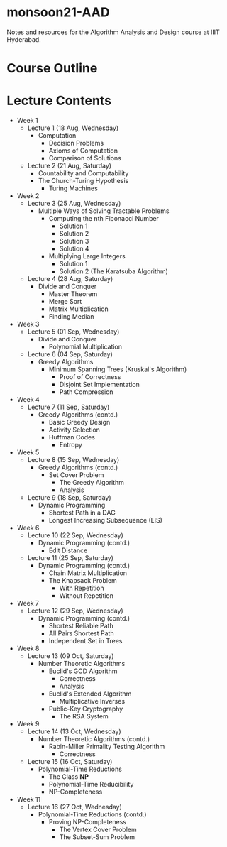 # monsoon21-AAD
Notes and resources for the Algorithm Analysis and Design course at IIIT Hyderabad.

# Course Outline

# Lecture Contents
* Week 1
    * Lecture 1 (18 Aug, Wednesday)
        - Computation
            - Decision Problems
            - Axioms of Computation
            - Comparison of Solutions
    * Lecture 2 (21 Aug, Saturday)
        - Countability and Computability
        - The Church-Turing Hypothesis
            - Turing Machines
* Week 2
    * Lecture 3 (25 Aug, Wednesday)
        - Multiple Ways of Solving Tractable Problems
            - Computing the nth Fibonacci Number
                - Solution 1
                - Solution 2
                - Solution 3
                - Solution 4
            - Multiplying Large Integers
                - Solution 1
                - Solution 2 (The Karatsuba Algorithm)
    * Lecture 4 (28 Aug, Saturday)
        - Divide and Conquer
            - Master Theorem
            - Merge Sort
            - Matrix Multiplication
            - Finding Median
* Week 3
    * Lecture 5 (01 Sep, Wednesday)
        - Divide and Conquer
            - Polynomial Multiplication
    * Lecture 6 (04 Sep, Saturday)
        - Greedy Algorithms
            - Minimum Spanning Trees (Kruskal's Algorithm)
                - Proof of Correctness
                - Disjoint Set Implementation
                - Path Compression
* Week 4
    * Lecture 7 (11 Sep, Saturday)
        - Greedy Algorithms (contd.)
            - Basic Greedy Design
            - Activity Selection
            - Huffman Codes
                - Entropy
* Week 5
    * Lecture 8 (15 Sep, Wednesday)
        - Greedy Algorithms (contd.)
            - Set Cover Problem
                - The Greedy Algorithm
                - Analysis
    * Lecture 9 (18 Sep, Saturday)
        - Dynamic Programming
            - Shortest Path in a DAG
            - Longest Increasing Subsequence (LIS)
* Week 6
    * Lecture 10 (22 Sep, Wednesday)
        - Dynamic Programming (contd.)
            - Edit Distance
    * Lecture 11 (25 Sep, Saturday)
        - Dynamic Programming (contd.)
            - Chain Matrix Multiplication
            - The Knapsack Problem
                - With Repetition
                - Without Repetition
* Week 7
    * Lecture 12 (29 Sep, Wednesday)
        - Dynamic Programming (contd.)
            - Shortest Reliable Path
            - All Pairs Shortest Path
            - Independent Set in Trees
* Week 8
    * Lecture 13 (09 Oct, Saturday)
        - Number Theoretic Algorithms
            - Euclid's GCD Algorithm
                - Correctness
                - Analysis
            - Euclid's Extended Algorithm
                - Multiplicative Inverses
            - Public-Key Cryptography
                - The RSA System
* Week 9
    * Lecture 14 (13 Oct, Wednesday)
        - Number Theoretic Algorithms (contd.)
            - Rabin-Miller Primality Testing Algorithm
                - Correctness
    * Lecture 15 (16 Oct, Saturday)
        - Polynomial-Time Reductions
            - The Class **NP**
            - Polynomial-Time Reducibility
            - NP-Completeness
* Week 11
    * Lecture 16 (27 Oct, Wednesday)
        - Polynomial-Time Reductions (contd.)
            - Proving NP-Completeness
                - The Vertex Cover Problem
                - The Subset-Sum Problem
